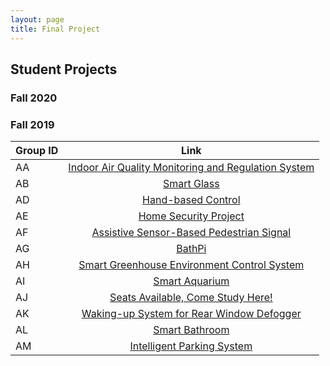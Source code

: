 ```yaml
---
layout: page
title: Final Project
---
```



## Student Projects
### Fall 2020

### Fall 2019

| **Group ID**      | **Link**     |
| ----------------------------- |:----------------------------:|
|AA|[Indoor Air Quality Monitoring and Regulation System](https://linlyu97.github.io/12-740/)|
|AB|[Smart Glass](https://12740teamab.github.io/Smart-Glass/)|
|AD|[Hand-based Control](https://yujuem.github.io/12740project.github.io/)|
|AE|[Home Security Project](https://12740ae.github.io/AE_website/)|
|AF| [Assistive Sensor-Based Pedestrian Signal](https://radish96.github.io/12740teamAF/)|        
|AG| [BathPi](https://hahahoho1997.github.io/BathPi/)|       
|AH|[Smart Greenhouse Environment Control System](https://jiadongsong31.github.io/project_12740/)|
|AI|[Smart Aquarium](https://dylan-wyl10.github.io/12740-AI-Group/index)|
|AJ|[Seats Available, Come Study Here!](https://lijingtu.github.io/12740_AJ/)|
|AK|[Waking-up System for Rear Window Defogger](https://chengzh2.github.io/12740-project-group-AK/)|
|AL|[Smart Bathroom](https://yuanpenc.github.io/AL-term-project.github.io/)|
|AM|[Intelligent Parking System](https://zhaochengd.github.io/Course_Data_Acquisition/)|










